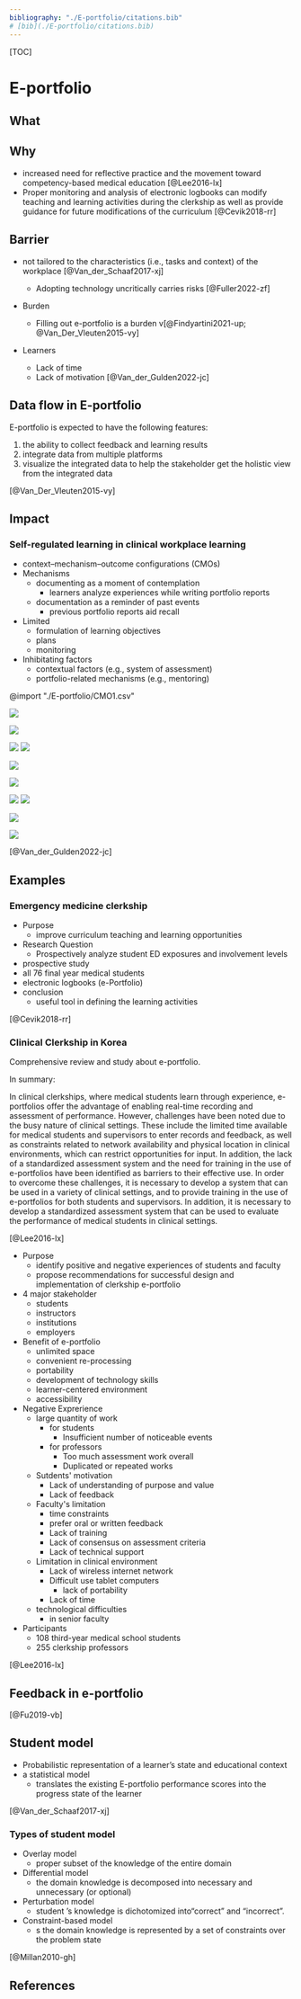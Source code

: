 ```yaml
---
bibliography: "./E-portfolio/citations.bib"
# [bib](./E-portfolio/citations.bib)
---
```


[TOC]

# E-portfolio

## What

## Why

- increased need for reflective practice and the movement toward competency-based medical  education [@Lee2016-lx]
- Proper monitoring and analysis of electronic logbooks can modify teaching and learning activities during the clerkship as well as provide guidance for future modifications of the curriculum [@Cevik2018-rr]

## Barrier

- not tailored to the characteristics (i.e., tasks and context) of the workplace [@Van_der_Schaaf2017-xj]
  - Adopting technology uncritically carries risks [@Fuller2022-zf]
- Burden
  - Filling out e-portfolio is a burden v[@Findyartini2021-up; @Van_Der_Vleuten2015-vy]

- Learners
  - Lack of time
  - Lack of motivation
[@Van_der_Gulden2022-jc]

## Data flow in E-portfolio

E-portfolio is expected to have the following features:

1. the ability to collect feedback and learning results
2. integrate data from multiple platforms
3. visualize the integrated data to help the stakeholder get the holistic view from the integrated data

[@Van_Der_Vleuten2015-vy]

## Impact

### Self-regulated learning in clinical workplace learning

- context–mechanism–outcome configurations (CMOs)
- Mechanisms
  - documenting as a moment of contemplation
    - learners analyze experiences while writing portfolio reports
  - documentation as a reminder of past events
    - previous portfolio reports aid recall
- Limited
  - formulation of learning objectives
  - plans
  - monitoring
- Inhibitating factors
  - contextual factors (e.g., system of assessment)
  - portfolio-related mechanisms (e.g., mentoring)

@import "./E-portfolio/CMO1.csv"

![](E-portfolio/2023-09-13-12-55-54.png)

![](E-portfolio/2023-09-13-12-56-17.png)

![](E-portfolio/2023-09-13-12-56-32.png)
![](E-portfolio/2023-09-13-12-56-52.png)

![](E-portfolio/2023-09-13-12-57-08.png)

![](E-portfolio/2023-09-13-12-57-23.png)

![](E-portfolio/2023-09-13-12-57-56.png)
![](E-portfolio/2023-09-13-12-58-11.png)

![](E-portfolio/2023-09-13-12-58-20.png)

![](E-portfolio/2023-09-13-12-58-33.png)

[@Van_der_Gulden2022-jc]


## Examples

### Emergency medicine clerkship

- Purpose
  - improve curriculum teaching and learning opportunities
- Research Question
  - Prospectively analyze student
ED exposures and involvement levels
- prospective study
- all 76 final year medical students
- electronic logbooks (e-Portfolio)
- conclusion
  - useful tool in defining the learning activities

[@Cevik2018-rr]

### Clinical Clerkship in Korea

Comprehensive review and study about e-portfolio.

In summary:

In clinical clerkships, where medical students learn through experience, e-portfolios offer the advantage of enabling real-time recording and assessment of performance. However, challenges have been noted due to the busy nature of clinical settings. These include the limited time available for medical students and supervisors to enter records and feedback, as well as constraints related to network availability and physical location in clinical environments, which can restrict opportunities for input. In addition, the lack of a standardized assessment system and the need for training in the use of e-portfolios have been identified as barriers to their effective use. In order to overcome these challenges, it is necessary to develop a system that can be used in a variety of clinical settings, and to provide training in the use of e-portfolios for both students and supervisors. In addition, it is necessary to develop a standardized assessment system that can be used to evaluate the performance of medical students in clinical settings.

[@Lee2016-lx]

- Purpose
  - identify positive and negative experiences of students and faculty
  - propose recommendations for successful design and implementation of clerkship e-portfolio
- 4 major stakeholder
  - students
  - instructors
  - institutions
  - employers
- Benefit of e-portfolio
  - unlimited space
  - convenient re-processing
  - portability
  - development of technology skills
  - learner-centered environment
  - accessibility
- Negative Exprerience
  - large quantity of work
    - for students
      - Insufficient number of noticeable events
    - for professors
      - Too much assessment work overall
      - Duplicated or repeated works
  - Sutdents' motivation
    - Lack of understanding of purpose and value
    - Lack of feedback
  - Faculty's limitation
    - time constraints
    - prefer oral or written feedback
    - Lack of training
    - Lack of consensus on assessment criteria
    - Lack of technical support
  - Limitation in clinical environment
    - Lack of wireless internet network
    - Difficult use tablet computers
      - lack of portability
    - Lack of time
  - technological difficulties
    - in senior faculty
- Participants
  - 108 third-year medical school students
  - 255 clerkship professors

[@Lee2016-lx]

## Feedback in e-portfolio

[@Fu2019-vb]

## Student model

- Probabilistic representation of a learner’s state and educational context
- a statistical model
  - translates the existing E-portfolio performance scores into the progress state of the learner

[@Van_der_Schaaf2017-xj]

### Types of student model

- Overlay model
  - proper subset of the knowledge of the entire domain
- Differential model
  - the domain knowledge is decomposed into necessary and unnecessary (or optional)
- Perturbation model
  - student ’s knowledge is dichotomized into“correct” and “incorrect”.
- Constraint-based model
  - s the domain knowledge is represented by a set of constraints over the problem state

[@Millan2010-gh]


## References

